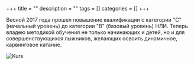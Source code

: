 +++
title = ""
description = ""
tags = []
categories = []
+++

Весной 2017 года прошел повышение квалификации c категории "C"(начальный уровень) до категории "B" (базовый уровень) НЛИ. Теперь владею методикой обучения не только начинающих и детей, но и для совершенствующихся лыжников, желающих освоить динамичное, карвинговое катание.

![Kurs](/img/kurs.jpg)